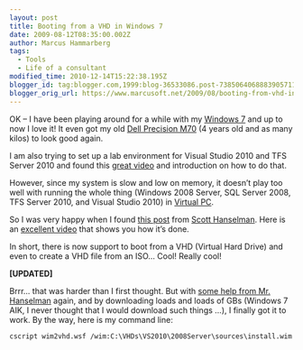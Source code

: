 ```yaml
---
layout: post
title: Booting from a VHD in Windows 7
date: 2009-08-12T08:35:00.002Z
author: Marcus Hammarberg
tags:
  - Tools
  - Life of a consultant
modified_time: 2010-12-14T15:22:38.195Z
blogger_id: tag:blogger.com,1999:blog-36533086.post-7385064068883905711
blogger_orig_url: https://www.marcusoft.net/2009/08/booting-from-vhd-in-windows-7.html
---
```


OK – I have been playing around for a while with my [Windows 7](http://www.microsoft.com/windows/windows-7/) and up to now I love it! It even got my old [Dell Precision M70](http://tbn1.google.com/images?q=tbn:uMf9EXIHxwjx2M:http://laptoplogic.com/data/resources/images/31/laptop.jpg) (4 years old and as many kilos) to look good again.

I am also trying to set up a lab environment for Visual Studio 2010 and TFS Server 2010 and found this [great video](http://channel9.msdn.com/shows/10-4/10-4-Episode-20-Downloading-and-Installing-Visual-Studio-2010-Beta-1/) and introduction on how to do that.

However, since my system is slow and low on memory, it doesn’t play too well with running the whole thing (Windows 2008 Server, SQL Server 2008, TFS Server 2010, and Visual Studio 2010) in [Virtual PC](http://www.microsoft.com/windows/virtual-pc/).

So I was very happy when I found [this post](http://www.hanselman.com/blog/LessVirtualMoreMachineWindows7AndTheMagicOfBootToVHD.aspx) from [Scott Hanselman](http://www.hanselman.com/). Here is an [excellent video](http://blogs.msdn.com/mikekol/archive/2009/05/14/the-virtualization-nation-podcast-episode-3-want-to-boot-a-physical-computer-from-a-vhd.aspx) that shows you how it’s done.

In short, there is now support to boot from a VHD (Virtual Hard Drive) and even to create a VHD file from an ISO… Cool! Really cool!

**[UPDATED]**

Brrr... that was harder than I first thought. But with [some help from Mr. Hanselman](http://www.hanselman.com/blog/StepByStepTurningAWindows7DVDOrISOIntoABootableVHDVirtualMachine.aspx) again, and by downloading loads and loads of GBs (Windows 7 AIK, I never thought that I would download such things ...), I finally got it to work. By the way, here is my command line:

```bash
cscript wim2vhd.wsf /wim:C:\VHDs\VS2010\2008Server\sources\install.wim /sku:SERVERENTERPRISE /vhd:C:\VHDs\VS2010\vs2010beta.vhd
```
